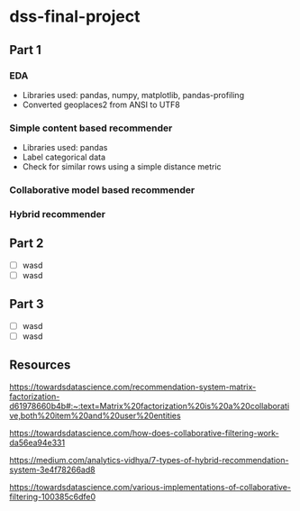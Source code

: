 # dss-final-project
## Part 1
### EDA
- Libraries used: pandas, numpy, matplotlib, pandas-profiling
- Converted geoplaces2 from ANSI to UTF8
### Simple content based recommender
- Libraries used: pandas
- Label categorical data
- Check for similar rows using a simple distance metric
### Collaborative model based recommender
### Hybrid recommender
## Part 2 
- [ ] wasd
- [ ] wasd
## Part 3 
- [ ] wasd
- [ ] wasd

## Resources
https://towardsdatascience.com/recommendation-system-matrix-factorization-d61978660b4b#:~:text=Matrix%20factorization%20is%20a%20collaborative,both%20item%20and%20user%20entities

https://towardsdatascience.com/how-does-collaborative-filtering-work-da56ea94e331

https://medium.com/analytics-vidhya/7-types-of-hybrid-recommendation-system-3e4f78266ad8

https://towardsdatascience.com/various-implementations-of-collaborative-filtering-100385c6dfe0
